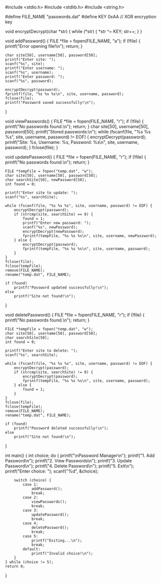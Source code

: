 #include <stdio.h>
#include <stdlib.h>
#include <string.h>

#define FILE_NAME "passwords.dat"
#define KEY 0xAA  // XOR encryption key

void encryptDecrypt(char *str) {
    while (*str) {
        *str ^= KEY;
        str++;
    }
}

void addPassword() {
    FILE *file = fopen(FILE_NAME, "a");
    if (!file) {
        printf("Error opening file!\n");
        return;
    }

    char site[50], username[50], password[50];
    printf("Enter site: ");
    scanf("%s", site);
    printf("Enter username: ");
    scanf("%s", username);
    printf("Enter password: ");
    scanf("%s", password);

    encryptDecrypt(password);
    fprintf(file, "%s %s %s\n", site, username, password);
    fclose(file);
    printf("Password saved successfully!\n");
}

void viewPasswords() {
    FILE *file = fopen(FILE_NAME, "r");
    if (!file) {
        printf("No passwords found.\n");
        return;
    }
    char site[50], username[50], password[50];
    printf("Stored passwords:\n");
    while (fscanf(file, "%s %s %s", site, username, password) != EOF) {
        encryptDecrypt(password);
        printf("Site: %s, Username: %s, Password: %s\n", site, username, password);
    }
    fclose(file);
}

void updatePassword() {
    FILE *file = fopen(FILE_NAME, "r");
    if (!file) {
        printf("No passwords found.\n");
        return;
    }

    FILE *tempFile = fopen("temp.dat", "w");
    char site[50], username[50], password[50];
    char searchSite[50], newPassword[50];
    int found = 0;
    
    printf("Enter site to update: ");
    scanf("%s", searchSite);
    
    while (fscanf(file, "%s %s %s", site, username, password) != EOF) {
        encryptDecrypt(password);
        if (strcmp(site, searchSite) == 0) {
            found = 1;
            printf("Enter new password: ");
            scanf("%s", newPassword);
            encryptDecrypt(newPassword);
            fprintf(tempFile, "%s %s %s\n", site, username, newPassword);
        } else {
            encryptDecrypt(password);
            fprintf(tempFile, "%s %s %s\n", site, username, password);
        }
    }
    fclose(file);
    fclose(tempFile);
    remove(FILE_NAME);
    rename("temp.dat", FILE_NAME);
    
    if (found)
        printf("Password updated successfully!\n");
    else
        printf("Site not found!\n");
}

void deletePassword() {
    FILE *file = fopen(FILE_NAME, "r");
    if (!file) {
        printf("No passwords found.\n");
        return;
    }

    FILE *tempFile = fopen("temp.dat", "w");
    char site[50], username[50], password[50];
    char searchSite[50];
    int found = 0;
    
    printf("Enter site to delete: ");
    scanf("%s", searchSite);
    
    while (fscanf(file, "%s %s %s", site, username, password) != EOF) {
        encryptDecrypt(password);
        if (strcmp(site, searchSite) != 0) {
            encryptDecrypt(password);
            fprintf(tempFile, "%s %s %s\n", site, username, password);
        } else {
            found = 1;
        }
    }
    fclose(file);
    fclose(tempFile);
    remove(FILE_NAME);
    rename("temp.dat", FILE_NAME);
    
    if (found)
        printf("Password deleted successfully!\n");
    else
        printf("Site not found!\n");
}

int main() {
    int choice;
    do {
        printf("\nPassword Manager\n");
        printf("1. Add Password\n");
        printf("2. View Passwords\n");
        printf("3. Update Password\n");
        printf("4. Delete Password\n");
        printf("5. Exit\n");
        printf("Enter choice: ");
        scanf("%d", &choice);
        
        switch (choice) {
            case 1:
                addPassword();
                break;
            case 2:
                viewPasswords();
                break;
            case 3:
                updatePassword();
                break;
            case 4:
                deletePassword();
                break;
            case 5:
                printf("Exiting...\n");
                break;
            default:
                printf("Invalid choice!\n");
        }
    } while (choice != 5);
    return 0;
}

